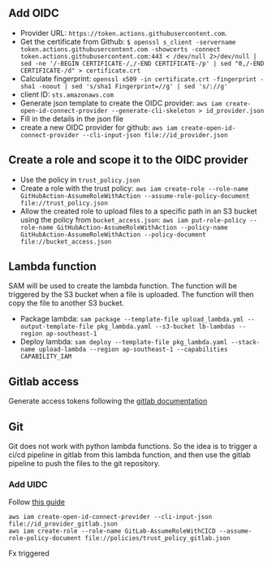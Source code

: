 ## Add OIDC
- Provider URL: `https://token.actions.githubusercontent.com`.
- Get the certificate from Github: `$ openssl s_client -servername token.actions.githubusercontent.com -showcerts -connect token.actions.githubusercontent.com:443 < /dev/null 2>/dev/null | sed -ne '/-BEGIN CERTIFICATE-/,/-END CERTIFICATE-/p' | sed "0,/-END CERTIFICATE-/d" > certificate.crt`
- Calculate fingerprint: `openssl x509 -in certificate.crt -fingerprint -sha1 -noout | sed 's/sha1 Fingerprint=//g' | sed 's/://g'`
- client ID: `sts.amazonaws.com`
- Generate json template to create the OIDC provider: `aws iam create-open-id-connect-provider --generate-cli-skeleton > id_provider.json`
- Fill in the details in the json file
- create a new OIDC provider for github: `aws iam create-open-id-connect-provider --cli-input-json file://id_provider.json`
## Create a role and scope it to the OIDC provider
- Use the policy in `trust_policy.json`
- Create a role with the trust policy: `aws iam create-role --role-name GitHubAction-AssumeRoleWithAction --assume-role-policy-document file://trust_policy.json`
- Allow the created role to upload files to a specific path in an S3 bucket using the policy from `bucket_access.json`: `aws iam put-role-policy --role-name GitHubAction-AssumeRoleWithAction --policy-name GitHubAction-AssumeRoleWithAction --policy-document file://bucket_access.json`

## Lambda function
SAM will be used to create the lambda function. The function will be triggered by the S3 bucket when a file is uploaded. The function will then copy the file to another S3 bucket.
- Package lambda: `sam package --template-file upload_lambda.yml --output-template-file pkg_lambda.yaml --s3-bucket lb-lambdas --region ap-southeast-1`
- Deploy lambda: `sam deploy --template-file pkg_lambda.yaml --stack-name upload-lambda --region ap-southeast-1 --capabilities CAPABILITY_IAM`
## Gitlab access
Generate access tokens following the [gitlab documentation](https://docs.gitlab.com/ee/user/profile/personal_access_tokens.html)
## Git
Git does not work with python lambda functions. So the idea is to trigger a ci/cd pipeline in gitlab from this lambda function, and then use the gitlab pipeline to push the files to the git repository.
### Add UIDC
Follow [this guide](https://docs.gitlab.com/ee/ci/cloud_services/aws/)
```shell
aws iam create-open-id-connect-provider --cli-input-json file://id_provider_gitlab.json
aws iam create-role --role-name GitLab-AssumeRoleWithCICD --assume-role-policy-document file://policies/trust_policy_gitlab.json
```

Fx triggered
